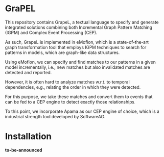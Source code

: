 # GraPEL
This repository contains GrapeL, a textual language to specify and generate integrated solutions combining both Incremental Graph Pattern Matching  (IGPM) and Complex Event Processing (CEP).

As such, GrapeL is implemented in eMoflon, which is a state-of-the-art graph transformation tool that employs IGPM techniques to search for patterns in models, which are graph-like data structures.

Using eMoflon, we can specify and find matches to our patterns in a given model incrementally, i.e., new matches but also invalidated matches are detected and reported.

However, it is often hard to analyze matches w.r.t. to temporal dependencies, e.g., relating the order in which they were detected.

For this purpose, we take these matches and convert them to events that can be fed to a CEP engine to detect exactly those relationships.

To this point, we incorporate Apama as our CEP engine of choice, which is a industrial strength tool developed by SoftwareAG.

# Installation

<b>to-be-announced</b>
